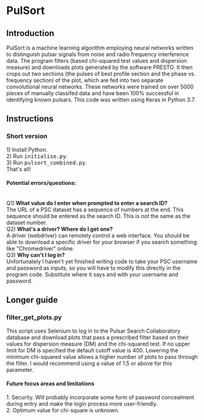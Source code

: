 <h1> PulSort</h1>
<h2>Introduction</h2>
PulSort is a machine learning algorithm employing neural networks written to distinguish pulsar signals from noise and radio frequency interference data. The program filters (based chi-squared test values and dispersion measure) and downloads plots generated by the software PRESTO. It then crops out two sections (the pulses of best profile section and the phase vs. frequency section) of the plot, which are fed into two separate convolutional neural networks. These networks were trained on over 5000 pieces of manually classifed data and have been 100% successful in identifying known pulsars. This code was written using Keras in Python 3.7.

<h2>Instructions</h2>
<h3>Short version</h3>
1) Install Python.<br>
2) Run <tt>initialise.py</tt>.<br>
3) Run <tt>pulsort_combined.py</tt>. <br>
That's all!<br>
<h4><b>Potential errors/questions</b>:</h4><br>
Q1)<b> What value do I enter when prompted to enter a search ID?</b><br>
The URL of a PSC dataset has a sequence of numbers at the end. This sequence should be entered as the search ID. This is <i>not</i> the same as the dataset number.<br>
Q2) <b>What's a driver? Where do I get one?</b><br>
A driver (webdriver) can remotely control a web interface. You should be able to download a specific driver for your browser if you search something like "Chromedriver" online.<br>
Q3) <b>Why can't I log in?</b><br>
Unfortunately I haven't yet finished writing code to take your PSC username and password as inputs, so you will have to modify this directly in the program code. Substitute where it says <tt><your username></tt> and <tt><your password></tt> with your username and password.
<h2>Longer guide</h2>
<h3>filter_get_plots.py</h3>
This script uses Selenium to log in to the Pulsar Search Collaboratory database and download plots that pass a prescribed filter based on their values for dispersion measure (DM) and the chi-squared test. If no upper limit for DM is specified the default cutoff value is 400. Lowering the minimum chi-squared value allows a higher number of plots to pass through the filter. I would recommend using a value of 1.5 or above for this parameter.

<h4>Future focus areas and limitations</h4>
1. Security. Will probably incorporate some form of password concealment during entry and make the login process more user-friendly. <br>
2. Optimum value for chi-square is unknown.
